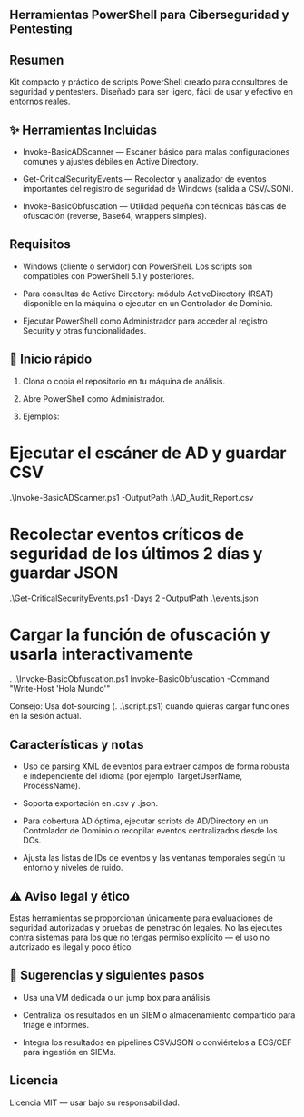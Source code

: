 ## Herramientas PowerShell para Ciberseguridad y Pentesting

## Resumen

Kit compacto y práctico de scripts PowerShell creado para consultores de seguridad y pentesters. Diseñado para ser ligero, fácil de usar y efectivo en entornos reales.

## ✨ Herramientas Incluidas

* Invoke-BasicADScanner — Escáner básico para malas configuraciones comunes y ajustes débiles en Active Directory.

* Get-CriticalSecurityEvents — Recolector y analizador de eventos importantes del registro de seguridad de Windows (salida a CSV/JSON).

* Invoke-BasicObfuscation — Utilidad pequeña con técnicas básicas de ofuscación (reverse, Base64, wrappers simples).

## Requisitos

* Windows (cliente o servidor) con PowerShell. Los scripts son compatibles con PowerShell 5.1 y posteriores.

* Para consultas de Active Directory: módulo ActiveDirectory (RSAT) disponible en la máquina o ejecutar en un Controlador de Dominio.

* Ejecutar PowerShell como Administrador para acceder al registro Security y otras funcionalidades.

## 🚀 Inicio rápido

1. Clona o copia el repositorio en tu máquina de análisis.

2. Abre PowerShell como Administrador.

3. Ejemplos:

# Ejecutar el escáner de AD y guardar CSV
.\Invoke-BasicADScanner.ps1 -OutputPath .\AD_Audit_Report.csv


# Recolectar eventos críticos de seguridad de los últimos 2 días y guardar JSON
.\Get-CriticalSecurityEvents.ps1 -Days 2 -OutputPath .\events.json


# Cargar la función de ofuscación y usarla interactivamente
. .\Invoke-BasicObfuscation.ps1
Invoke-BasicObfuscation -Command "Write-Host 'Hola Mundo'"

Consejo: Usa dot-sourcing (. .\script.ps1) cuando quieras cargar funciones en la sesión actual.

## Características y notas

* Uso de parsing XML de eventos para extraer campos de forma robusta e independiente del idioma (por ejemplo TargetUserName, ProcessName).

* Soporta exportación en .csv y .json.

* Para cobertura AD óptima, ejecutar scripts de AD/Directory en un Controlador de Dominio o recopilar eventos centralizados desde los DCs.

* Ajusta las listas de IDs de eventos y las ventanas temporales según tu entorno y niveles de ruido.

## ⚠️ Aviso legal y ético

Estas herramientas se proporcionan únicamente para evaluaciones de seguridad autorizadas y pruebas de penetración legales. No las ejecutes contra sistemas para los que no tengas permiso explícito — el uso no autorizado es ilegal y poco ético.

## 📎 Sugerencias y siguientes pasos

* Usa una VM dedicada o un jump box para análisis.

* Centraliza los resultados en un SIEM o almacenamiento compartido para triage e informes.

* Integra los resultados en pipelines CSV/JSON o conviértelos a ECS/CEF para ingestión en SIEMs.

## Licencia

Licencia MIT — usar bajo su responsabilidad.